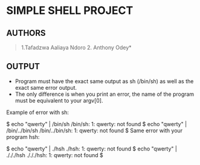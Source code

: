 # SIMPLE SHELL PROJECT

##  AUTHORS
> 1.Tafadzwa Aaliaya Ndoro
> 2. Anthony Odey*

## OUTPUT
* Program must have the exact same output as sh (/bin/sh) as well as the exact same error output.
* The only difference is when you print an error, the name of the program must be equivalent to your argv[0].

Example of error with sh:

$ echo "qwerty" | /bin/sh
/bin/sh: 1: qwerty: not found
$ echo "qwerty" | /bin/../bin/sh
/bin/../bin/sh: 1: qwerty: not found
$
Same error with your program hsh:

$ echo "qwerty" | ./hsh
./hsh: 1: qwerty: not found
$ echo "qwerty" | ./././hsh
./././hsh: 1: qwerty: not found
$
